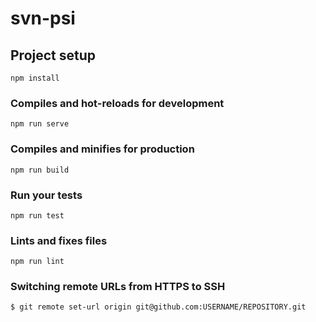 # svn-psi

## Project setup
```
npm install
```

### Compiles and hot-reloads for development
```
npm run serve
```

### Compiles and minifies for production
```
npm run build
```

### Run your tests
```
npm run test
```

### Lints and fixes files
```
npm run lint
```
### Switching remote URLs from HTTPS to SSH
```
$ git remote set-url origin git@github.com:USERNAME/REPOSITORY.git
```


